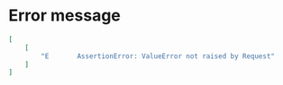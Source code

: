 # Error message

```json
[
    [
        "E       AssertionError: ValueError not raised by Request"
    ]
]
```
